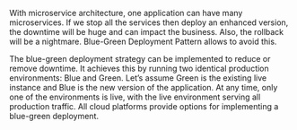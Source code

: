 With microservice architecture, one application can have many microservices. If we stop all the services then deploy an enhanced version, the downtime will be huge and can impact the business. Also, the rollback will be a nightmare. Blue-Green Deployment Pattern allows to avoid this.

The blue-green deployment strategy can be implemented to reduce or remove downtime. It achieves this by running two identical production environments: Blue and Green. Let’s assume Green is the existing live instance and Blue is the new version of the application. At any time, only one of the environments is live, with the live environment serving all production traffic. All cloud platforms provide options for implementing a blue-green deployment.
